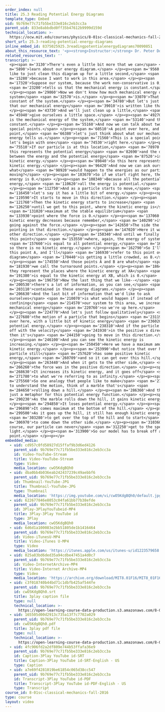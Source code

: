 ```yaml
---
order_index: null
title: 25.3 Reading Potential Energy Diagrams
template_type: Embed
uid: 9b769e77c71fb5be333e816c2eb3cc3a
parent_uid: 833e8abbdbd0ff35b47612b9999d159d
technical_location: >-
  https://ocw.mit.edu/courses/physics/8-01sc-classical-mechanics-fall-2016/week-8-potential-energy-and-energy-conservation/25.3-reading-potential-energy-diagrams/25.3-reading-potential-energy-diagrams
short_url: 25.3-reading-potential-energy-diagrams
inline_embed_id: 8375025925.3readingpotentialenergydiagrams70090851
about_this_resource_text: '<p><strong>Instructor:</strong> Dr. Peter Dourmashkin</p>'
related_resources_text: ''
transcript: >-
  <p><span m='3130'>There's even a little bit more that we can</span> <span
  m='5890'>learn about our energy diagram.</span> </p><p><span m='9560'>And I'd
  like to just clean this diagram up for a little second,</span> <span
  m='15280'>because I want to work in this area.</span> </p><p><span
  m='17320'>Suppose our system, because the work non-conservative is 0,</span>
  <span m='23200'>tells us that the mechanical energy is constant.</span>
  </p><p><span m='29860'>Now we don't know how much mechanical energy our
  system</span> <span m='32570'>is.</span> </p><p><span m='33070'>That's a
  constant of the system.</span> </p><p><span m='34780'>But let's just suppose
  that our mechanical energy</span> <span m='39010'>is written like that.</span>
  </p><p><span m='43730'>And we'll just clean up a little,</span> <span
  m='45940'>give ourselves a little space.</span> </p><p><span m='49270'>So here
  is the mechanical energy of the system,</span> <span m='53140'>and that's a
  constant.</span> </p><p><span m='55160'>And now we can talk about two more
  special points.</span> </p><p><span m='60510'>A point over here, and at this
  point,</span> <span m='66380'>let's just think about what our mechanical
  energy tells us.</span> </p><p><span m='71560'>This is a special point, but
  let's begin with one</span> <span m='74530'>right here.</span> </p><p><span
  m='75510'>If our particle is at this location,</span> <span m='78970'>then
  this represents the potential energy</span> <span m='82690'>and the difference
  between the energy and the potential energy</span> <span m='87520'>is the
  kinetic energy.</span> </p><p><span m='89840'>So this here represents the
  kinetic energy.</span> </p><p><span m='96420'>And now we can ask ourselves
  what</span> <span m='98920'>would happen to the energies as our particle is
  moving?</span> </p><p><span m='103670'>So if we start right here, the kinetic
  energy is 0.</span> </p><p><span m='108340'>Because all the potential
  energy,</span> <span m='110620'>all the energy is potential.</span>
  </p><p><span m='112750'>And as a particle starts to move,</span> <span
  m='116450'>let's say it has a little bit of energy.</span> </p><p><span
  m='119590'>It starts to move in this direction.</span> </p><p><span
  m='121760'>Then the kinetic energy starts to increase</span> <span
  m='126250'>until we get to this point, where the kinetic energy is</span>
  <span m='131020'>maximum at the stable equilibrium</span> <span
  m='133930'>point where the force is 0.</span> </p><p><span m='137060'>Now the
  kinetic energy decreases because remember,</span> <span m='140290'>it's now
  going against the force.</span> </p><p><span m='142650'>The side the force was
  pointing in that direction.</span> </p><p><span m='147020'>Here it was in the
  other direction.</span> </p><p><span m='150340'>And until we finally get to
  this point</span> <span m='153550'>where, again, the energy of system</span>
  <span m='157660'>is equal to all potential energy,</span> <span m='160329'>and
  so there is no kinetic energy.</span> </p><p><span m='162790'>So I'll call
  this point A, and I'll</span> <span m='166930'>refer to this point over here,
  diagram</span> <span m='170440'>is getting a little crowded, as B.</span>
  </p><p><span m='174550'>And those points A and B are what</span> <span
  m='181930'>we call the turnaround points.</span> </p><p><span m='186400'>And
  they represent the places where the kinetic energy at XA</span> <span
  m='191380'>is equal to the kinetic energy at XB, which is 0.</span>
  </p><p><span m='196750'>Now the last thing that we like--</span> <span
  m='200530'>there's a lot of information, as you can see,</span> <span
  m='203110'>contained in these energy diagrams.</span> </p><p><span
  m='206630'>And the last bit of information that we'd like to ask
  ourselves</span> <span m='210070'>is what would happen if instead of having--
  confining</span> <span m='214570'>our system to this area, we increased our
  mechanical energy</span> <span m='220760'>so we're up here.</span>
  </p><p><span m='224770'>And let's just follow qualitatively</span> <span
  m='227680'>the motion of a particle that begins</span> <span m='231190'>say,
  over here, with a little bit of kinetic energy</span> <span m='236020'>and
  potential energy.</span> </p><p><span m='238310'>And if the particle starts
  off with the velocity</span> <span m='241930'>in the positive x direction,
  then it's</span> <span m='244150'>going to move in this direction.</span>
  </p><p><span m='246100'>And you can see the kinetic energy is
  increasing.</span> </p><p><span m='250450'>Here we have a maximum amount of
  kinetic energy.</span> </p><p><span m='253990'>But notice that over here the
  particle still</span> <span m='257620'>has some positive kinetic
  energy,</span> <span m='260709'>and so it can get over this hill.</span>
  </p><p><span m='263440'>And when it gets to the other side,</span> <span
  m='266260'>the force was in the positive direction.</span> </p><p><span
  m='268630'>It increases its kinetic energy, and it goes off</span> <span
  m='271780'>to what we're referring to as infinity.</span> </p><p><span
  m='275560'>So one analogy that people like to make</span> <span m='279820'>is
  to understand the motion, think of a marble that's</span> <span
  m='284650'>rolling down a hill.</span> </p><p><span m='286360'>And this is
  just a metaphor for this potential energy function.</span> </p><p><span
  m='290230'>As the marble rolls down the hill, it gains kinetic energy.</span>
  </p><p><span m='294850'>It loses potential energy.</span> </p><p><span
  m='296890'>It comes maximum at the bottom of the hill.</span> </p><p><span
  m='299500'>As it goes up the hill, it still has enough kinetic energy</span>
  <span m='303280'>to get over the top of the hill and to start</span> <span
  m='306970'>to come down the other side.</span> </p><p><span m='310360'>And of
  course, our particle can never</span> <span m='312250'>get to the speed of
  light.</span> </p><p><span m='313900'>So our model has to break off at one
  point.</span> </p><p></p>
embedded_media:
  - uid: cd957c0fd58927d15ffaf9b3d6ed4126
    parent_uid: 9b769e77c71fb5be333e816c2eb3cc3a
    id: Video-YouTube-Stream
    title: Video-YouTube-Stream
    type: Video
    media_location: cwO5KdgBQh0
  - uid: dba0bb4b036eab242437239c49aebbf6
    parent_uid: 9b769e77c71fb5be333e816c2eb3cc3a
    id: Thumbnail-YouTube-JPG
    title: Thumbnail-YouTube-JPG
    type: Thumbnail
    media_location: 'https://img.youtube.com/vi/cwO5KdgBQh0/default.jpg'
  - uid: 622677846e8053c04fa61bb77b38efde
    parent_uid: 9b769e77c71fb5be333e816c2eb3cc3a
    id: 3Play-3PlayYouTubeid-MP4
    title: 3Play-3Play YouTube id
    type: 3Play
    media_location: cwO5KdgBQh0
  - uid: 6d6d1a100083e2bb51805de1b1416464
    parent_uid: 9b769e77c71fb5be333e816c2eb3cc3a
    id: Video-iTunesU-MP4
    title: Video-iTunes U-MP4
    type: Video
    media_location: 'https://itunes.apple.com/us/itunes-u/id1223579658'
  - uid: 025a83bd6ded35a94cdbe47451a4d0c7
    parent_uid: 9b769e77c71fb5be333e816c2eb3cc3a
    id: Video-InternetArchive-MP4
    title: Video-Internet Archive-MP4
    type: Video
    media_location: 'https://archive.org/download/MIT8.01F16/MIT8_01F16_L25v03_360p.mp4'
  - uid: c3f018740b44bd71c1dbfb425af544fe
    parent_uid: 9b769e77c71fb5be333e816c2eb3cc3a
    id: cwO5KdgBQh0.srt
    title: 3play caption file
    type: null
    technical_location: >-
      https://open-learning-course-data-production.s3.amazonaws.com/8-01sc-classical-mechanics-fall-2016/c3f018740b44bd71c1dbfb425af544fe_cwO5KdgBQh0.srt
  - uid: 165505d00d2913c735a13f7c7702a029
    parent_uid: 9b769e77c71fb5be333e816c2eb3cc3a
    id: cwO5KdgBQh0.pdf
    title: 3play pdf file
    type: null
    technical_location: >-
      https://open-learning-course-data-production.s3.amazonaws.com/8-01sc-classical-mechanics-fall-2016/165505d00d2913c735a13f7c7702a029_cwO5KdgBQh0.pdf
  - uid: 4fc906fd2a2df809e744b53ffafa36e9
    parent_uid: 9b769e77c71fb5be333e816c2eb3cc3a
    id: Caption-3Play YouTube id-SRT
    title: Caption-3Play YouTube id-SRT-English - US
    type: Caption
  - uid: a7e69f4281019be61854c065d38cc547
    parent_uid: 9b769e77c71fb5be333e816c2eb3cc3a
    id: Transcript-3Play YouTube id-PDF
    title: Transcript-3Play YouTube id-PDF-English - US
    type: Transcript
course_id: 8-01sc-classical-mechanics-fall-2016
type: course
layout: video
---
```

